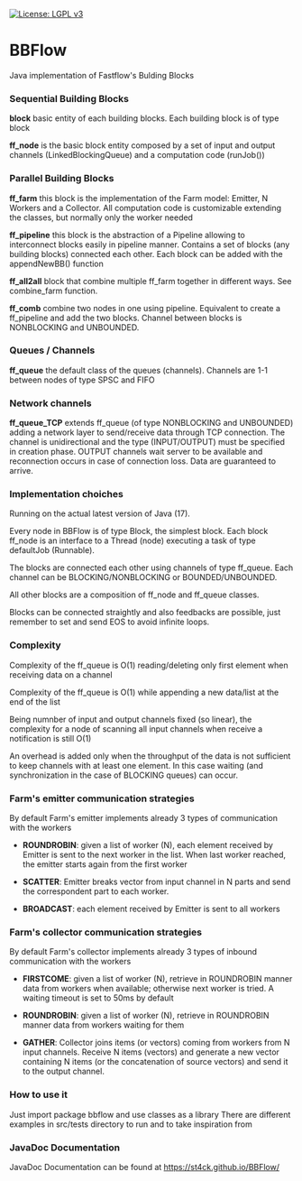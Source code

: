 [![License: LGPL v3](https://img.shields.io/badge/License-LGPL%20v3-blue.svg)](https://github.com/st4ck/BBFlow/blob/master/LICENSE)

# BBFlow
Java implementation of Fastflow's Bulding Blocks

### Sequential Building Blocks

**block** basic entity of each building blocks. Each building block is of type block<T>

**ff_node** is the basic block entity composed by a set of input and output channels (LinkedBlockingQueue<T>) and a computation code (runJob())

### Parallel Building Blocks

**ff_farm** this block is the implementation of the Farm model: Emitter, N Workers and a Collector. All computation code is customizable extending the classes, but normally only the worker needed

**ff_pipeline** this block is the abstraction of a Pipeline allowing to interconnect blocks easily in pipeline manner. Contains a set of blocks<T> (any building blocks) connected each other. Each block can be added with the appendNewBB() function

**ff_all2all** block that combine multiple ff_farm together in different ways. See combine_farm function.

**ff_comb** combine two nodes in one using pipeline. Equivalent to create a ff_pipeline and add the two blocks. Channel between blocks is NONBLOCKING and UNBOUNDED.

### Queues / Channels
**ff_queue** the default class of the queues (channels). Channels are 1-1 between nodes of type SPSC and FIFO

### Network channels
**ff_queue_TCP** extends ff_queue (of type NONBLOCKING and UNBOUNDED) adding a network layer to send/receive data through TCP connection. The channel is unidirectional and the type (INPUT/OUTPUT) must be specified in creation phase.
OUTPUT channels wait server to be available and reconnection occurs in case of connection loss. Data are guaranteed to arrive.
  

### Implementation choiches
Running on the actual latest version of Java (17).

Every node in BBFlow is of type Block<T>, the simplest block. Each block ff_node is an interface to a Thread (node) executing a task of type defaultJob (Runnable).

The blocks are connected each other using channels of type ff_queue. Each channel can be BLOCKING/NONBLOCKING or BOUNDED/UNBOUNDED.

All other blocks are a composition of ff_node and ff_queue classes.

Blocks can be connected straightly and also feedbacks are possible, just remember to set and send EOS to avoid infinite loops.

### Complexity
Complexity of the ff_queue is O(1) reading/deleting only first element when receiving data on a channel
  
Complexity of the ff_queue is O(1) while appending a new data/list at the end of the list
  
Being numnber of input and output channels fixed (so linear), the complexity for a node of scanning all input channels when receive a notification is still O(1)
  
An overhead is added only when the throughput of the data is not sufficient to keep channels with at least one element. In this case waiting (and synchronization in the case of BLOCKING queues) can occur.

### Farm's emitter communication strategies
By default Farm's emitter implements already 3 types of communication with the workers
  
- **ROUNDROBIN**: given a list of worker (N), each element received by Emitter is sent to the next worker in the list. When last worker reached, the emitter starts again from the first worker
  
- **SCATTER**: Emitter breaks vector from input channel in N parts and send the correspondent part to each worker.
  
- **BROADCAST**: each element received by Emitter is sent to all workers

### Farm's collector communication strategies
By default Farm's collector implements already 3 types of inbound communication with the workers

- **FIRSTCOME**: given a list of worker (N), retrieve in ROUNDROBIN manner data from workers when available; otherwise next worker is tried. A waiting timeout is set to 50ms by default

- **ROUNDROBIN**: given a list of worker (N), retrieve in ROUNDROBIN manner data from workers waiting for them

- **GATHER**: Collector joins items (or vectors) coming from workers from N input channels. Receive N items (vectors) and generate a new vector containing N items (or the concatenation of source vectors)  and send it to the output channel.
  
### How to use it
Just import package bbflow and use classes as a library
There are different examples in src/tests directory to run and to take inspiration from

### JavaDoc Documentation
JavaDoc Documentation can be found at https://st4ck.github.io/BBFlow/